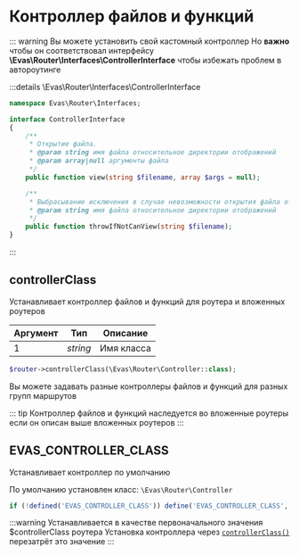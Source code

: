 # Контроллер файлов и функций

::: warning Вы можете установить свой кастомный контроллер
Но **важно** чтобы он соответствовал интерфейсу **\Evas\Router\Interfaces\ControllerInterface**
чтобы избежать проблем в автороутинге

:::details \Evas\Router\Interfaces\ControllerInterface
```php
namespace Evas\Router\Interfaces;

interface ControllerInterface
{
    /**
     * Открытие файла.
     * @param string имя файла относительное директории отображений
     * @param array|null аргументы файла
     */
    public function view(string $filename, array $args = null);

    /**
     * Выбрасывание исключения в случае невозможности открытия файла отображения.
     * @param string имя файла относительное директории отображений
     */
    public function throwIfNotCanView(string $filename);
}
```
:::

## controllerClass

Устанавливает контроллер файлов и функций для роутера и вложенных роутеров


| Аргумент | Тип | Описание |
|-----------|-----|----------|
| 1 | *string* | Имя класса |

```php
$router->controllerClass(\Evas\Router\Controller::class);
```

Вы можете задавать разные контроллеры файлов и функций для разных групп маршрутов

::: tip Контроллер файлов и функций наследуется во вложенные роутеры
если он описан выше вложенных роутеров
:::

## EVAS\_CONTROLLER\_CLASS

Устанавливает контроллер по умолчанию

По умолчанию установлен класс: `\Evas\Router\Controller`
```php
if (!defined('EVAS_CONTROLLER_CLASS')) define('EVAS_CONTROLLER_CLASS', Controller::class);
```

:::warning Устанавливается в качестве первоначального значения $controllerClass роутера
Установка контроллера через [`controllerClass()`](/guide/base/controller-class.html) перезатрёт это значение
:::
